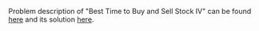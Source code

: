 Problem description of "Best Time to Buy and Sell Stock IV" can be found [here](https://leetcode.com/problems/best-time-to-buy-and-sell-stock-with-transaction-fee/) and its solution [here](https://github.com/aurimas13/Solutions-To-Problems/blob/main/LeetCode/Java%20Solutions/Best%20Time%20to%20Buy%20and%20Sell%20Stock%20with%20Transaction%20Fee/best_buy_sell.java).